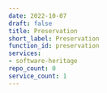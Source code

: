 ```yaml
---
date: 2022-10-07
draft: false
title: Preservation
short_label: Preservation
function_id: preservation
services:
- software-heritage
repo_count: 0
service_count: 1
---
```



